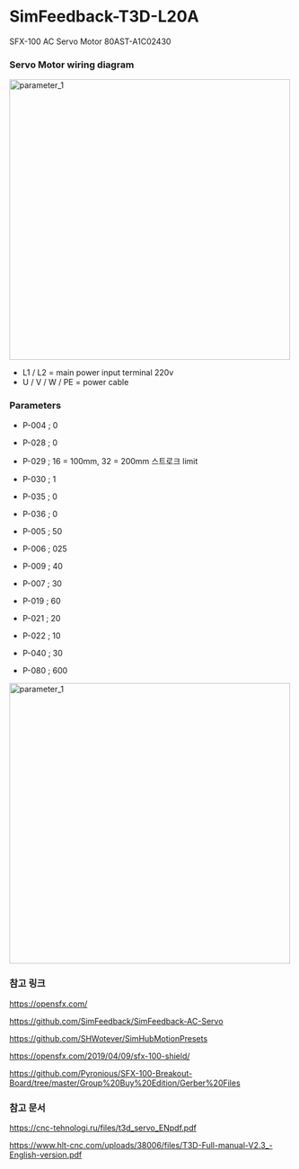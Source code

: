 # SimFeedback-T3D-L20A
SFX-100 AC Servo Motor 80AST-A1C02430




### Servo Motor wiring diagram

<img src="https://github.com/degul/SimFeedback-T3D-L20A/raw/main/images/servo_1.png" alt="parameter_1" width="500">

- L1 / L2 = main power input terminal 220v
- U / V / W / PE = power cable



### Parameters

* P-004 ; 0
* P-028 ; 0
* P-029 ; 16 = 100mm, 32 = 200mm 스트로크 limit
* P-030 ; 1
* P-035 ; 0
* P-036 ; 0

* P-005 ; 50
* P-006 ; 025
* P-009 ; 40
* P-007 ; 30
* P-019 ; 60
* P-021 ; 20
* P-022 ; 10
* P-040 ; 30
* P-080 ; 600

<img src="https://github.com/degul/SimFeedback-T3D-L20A/raw/main/images/parameter_1.png" alt="parameter_1" width="500">



### 참고 링크

https://opensfx.com/

https://github.com/SimFeedback/SimFeedback-AC-Servo

https://github.com/SHWotever/SimHubMotionPresets

https://opensfx.com/2019/04/09/sfx-100-shield/

https://github.com/Pyronious/SFX-100-Breakout-Board/tree/master/Group%20Buy%20Edition/Gerber%20Files




### 참고 문서

https://cnc-tehnologi.ru/files/t3d_servo_ENpdf.pdf

https://www.hlt-cnc.com/uploads/38006/files/T3D-Full-manual-V2.3_-English-version.pdf



